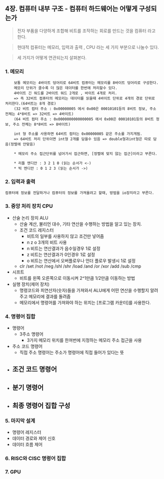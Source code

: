 ## 4장. 컴퓨터 내부 구조 - 컴퓨터 하드웨어는 어떻게 구성되는가

> 전자 부품을 다양하게 조합해 비트를 조작하는 회로를 만드는 것을 컴퓨터 라고 한다.

> 현대적 컴퓨터는 메모리, 입력과 출력 , CPU 라는 세 가지 부분으로 나눌수 있다.

> 세 가지가 어떻게 연관되는지 살펴본다.

### 1. 메모리
```
    보통 메모리는 4바이트 덩어리로 64비트 컴퓨터는 메모리를 8바이트 덩어리로 구성한다.
    메모리 단위가 클수록 더 많은 데이터를 한번에 처리할수 있다.
    4바이트 긴 워드를 2바이트 워드 2개로 , 바이트 4개로 처리.
    => 즉 32비트 컴퓨터의 메모리는 데이터를 읽을때 4바이트 단위로 4개의 경로 단위로 처리한다.(64비트는 8개 경로)
    (32 비트 컴터 주소 : 0x00000005 에서 0x00은 00010101등의 8비트 정보, 주소 전체는 4*8비트 => 32비트 => 4바이트)
    (64 비트 컴터 주소 : 0x0000000000000005 에서 0x00은 00010101등의 8비트 정보, 주소 전체는 8*8비트 => 8바이트)

    int 형 주소를 사용하면 64비트 컴터는 0x00000005 같은 주소를 가지게됨.
    => 64비트 처리 단위이면 int형 2개를 담을수 있음 => double형과int형은 따로 담음(정렬에 안맞음)

    * 메모리 주소 접근단위를 넘어가서 접근하면, [정렬에 맞지 않는 접근]이라고 부른다.

    * 리틀 엔디안 : 3 2 1 0 (읽는 순서가 <-) 
    * 빅 엔디안 : 0 1 2 3 (읽는 순서가 ->)
```

### 2. 입력과 출력

```
컴퓨터에 정보를 전달하거나 컴퓨터의 정보를 가져올려고 할때, 방법을 io장치라고 부른다.
```

### 3. 중앙 처리 장치 CPU
- 산술 논리 장치 ALU
    - 산술 계산, 불리언 대수, 기타 연산을 수행하는 방법을 알고 있는 장치.
    - 조건 코드 레지스터
        - 비트의 일부를 사용하지 않고 조건만 넣어줌
        - n z o 3개의 비트 사용
        - n 비트는 연산결과가 음수일경우 1로 설정
        - z 비트는 연산결과가 0인경우 1로 설정
        - o 비트는 연산에서 오버플로우나 언더 플로우 발생시 1로 설정
    - clr /set /not /neg /shl /shr /load /and /or /xor /add /sub /cmp
- 시프트
    - 비트를 왼쪽 오른쪽으로 이동시켜 2^1만큼 1/2만큼 이동하는 방법
- 실행 장치(제어 장치)
    - 명령코드와 피연산자(숫자)들을 가져와서 ALU에게 어떤 연산을 수행할지 알려주고 메모리에 결과를 돌려줌
    - 메모리에서 명령어를 가져와야 하는 위치는 [프로그램 카운터]를 사용한다.

### 4. 명령어 집합
- 명령어
    - 3주소 명령어 
        - 3가지 메모리 위치를 한꺼번에 지정하는 메모리 주소 접근을 사용
- 주소 코드 명령어
    - 직접 주소 명령어는 주소가 명령어에 직접 들어가 있다는 뜻
- 조건 코드 명령어
    - 
- 분기 명령어
    - 
- 최종 명령어 집합 구성
    - 

### 5. 마지막 설계
- 명령어 레지스터
- 데이터 경로와 제어 신호
- 데이터 흐름 제어
### 6. RISC와 CISC 명령어 집합
### 7. GPU

